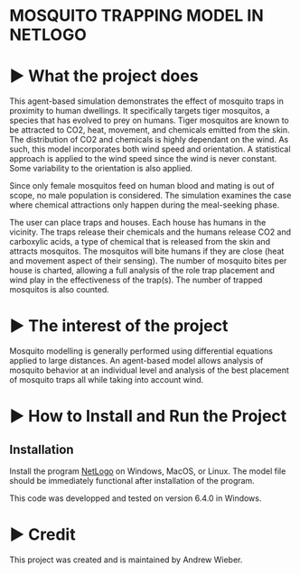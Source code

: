 # MOSQUITO TRAPPING MODEL IN NETLOGO

# ► What the project does

This agent-based simulation demonstrates the effect of mosquito traps in proximity to human dwellings. It specifically targets tiger mosquitos, a species that has evolved to prey on humans. Tiger mosquitos are known to be attracted to CO2, heat, movement, and chemicals emitted from the skin. The distribution of CO2 and chemicals is highly dependant on the wind. As such, this model incorporates both wind speed and orientation. A statistical approach is applied to the wind speed since the wind is never constant. Some variability to the orientation is also applied.

Since only female mosquitos feed on human blood and mating is out of scope, no male population is considered. The simulation examines the case where chemical attractions only happen during the meal-seeking phase.

The user can place traps and houses. Each house has humans in the vicinity. The traps release their chemicals and the humans release CO2 and carboxylic acids, a type of chemical that is released from the skin and attracts mosquitos. The mosquitos will bite humans if they are close (heat and movement aspect of their sensing). The number of mosquito bites per house is charted, allowing a full analysis of the role trap placement and wind play in the effectiveness of the trap(s). The number of trapped mosquitos is also counted.

# ► The interest of the project

Mosquito modelling is generally performed using differential equations applied to large distances. An agent-based model allows analysis of mosquito behavior at an individual level and analysis of the best placement of mosquito traps all while taking into account wind.

# ► How to Install and Run the Project

## Installation
Install the program [NetLogo](https://ccl.northwestern.edu/netlogo/download.shtml) on Windows, MacOS, or Linux. The model file should be immediately functional after installation of the program.

This code was developped and tested on version 6.4.0 in Windows.

# ► Credit
This project was created and is maintained by Andrew Wieber.
